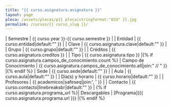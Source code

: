 ```yaml
---
title: "{{ curso.asignatura.asignatura }}"
layout: page
pleca: /assets/plecas/p{{ pleca|stringformat:"02d" }}.jpg
permalink: /cursos/{{ curso_slug }}/
---
```


| Semestre | {{ curso.year }}-{{ curso.semestre }} |
| Entidad | {{ curso.entidad|default:"" }} |
| Clave | {{ curso.asignatura.clave|default:"" }} |
| Grupo | {{ curso.grupo|default:"" }} |
| Créditos | {{ curso.asignatura.creditos }} |
| Tipo | {{ curso.asignatura.tipo }} |{% if curso.asignatura.campos_de_conocimiento.count %}
| Campo de Conocimiento | {{ curso.asignatura.campos_de_conocimiento.all|join:" // " }} |{% endif %}
| Sede | {{ curso.sede|default:"" }} |
| Aula | {{ curso.aula|default:"" }} |
| Día(s) y horario | {{ curso.horario|default:"" }} |
| Profesores | {{ academicos|safeseq|join:', ' }} |
| Contacto | {{ curso.contacto|linebreaksbr|default:"" }} |
{% if curso.asignatura.programa_url %}| Descargables |  [Programa]({{ curso.asignatura.programa.url }}) |{% endif %}
